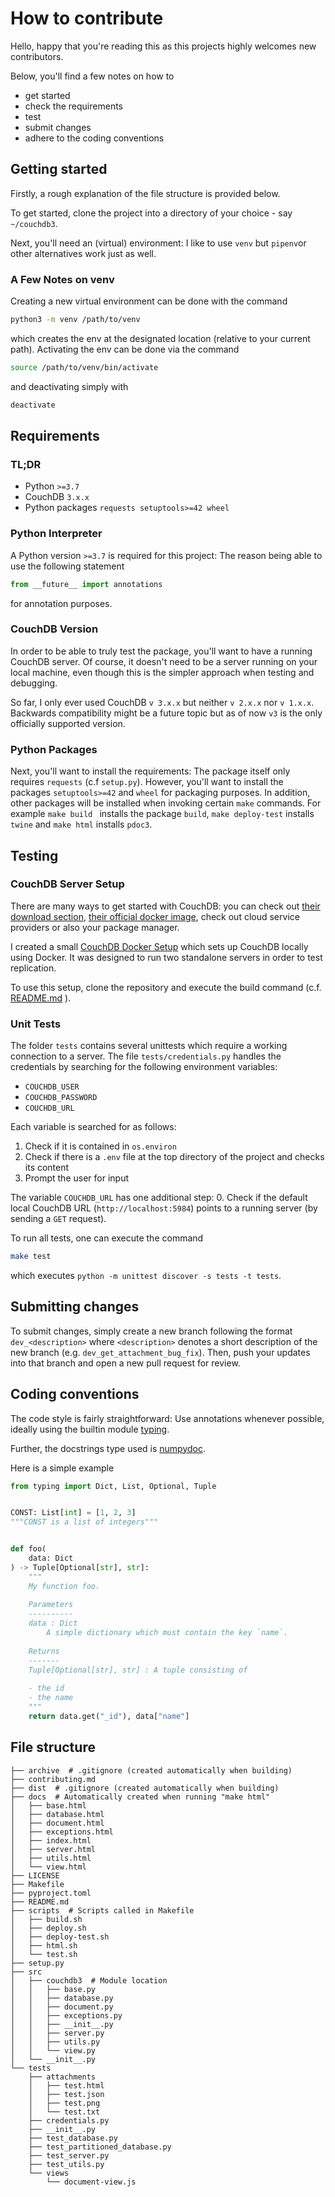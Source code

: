 # How to contribute

Hello, happy that you're reading this as this projects highly welcomes new contributors.

Below, you'll find a few notes on how to

 - get started
 - check the requirements
 - test
 - submit changes
 - adhere to the coding conventions


## Getting started
Firstly, a rough explanation of the file structure is provided below.

To get started, clone the project into a directory of your choice - say `~/couchdb3`.

Next, you'll need an (virtual) environment: I like to use `venv` but `pipenv`or other alternatives work just as well.

### A Few Notes on venv
Creating a new virtual environment can be done with the command 
```bash
python3 -m venv /path/to/venv
```
which creates the env at the designated location (relative to your current path).
Activating the env can be done via the command
```bash
source /path/to/venv/bin/activate
```
and deactivating simply with
```bash
deactivate
```

## Requirements

### TL;DR

- Python `>=3.7`
- CouchDB `3.x.x`
- Python packages `requests setuptools>=42 wheel`

### Python Interpreter
A Python version `>=3.7` is required for this project: 
The reason being able to use the following statement
```python
from __future__ import annotations
```
for annotation purposes.

### CouchDB Version
In order to be able to truly test the package, you'll want to have a running CouchDB server.
Of course, it doesn't need to be a server running on your local machine, even though this is the simpler approach when 
testing and debugging.

So far, I only ever used CouchDB `v 3.x.x` but neither `v 2.x.x` nor `v 1.x.x`.
Backwards compatibility might be a future topic but as of now `v3` is the only officially supported version.


### Python Packages
Next, you'll want to install the requirements:
The package itself only requires `requests` (c.f `setup.py`).
However, you'll want to install the packages `setuptools>=42` and `wheel` for packaging purposes.
In addition, other packages will be installed when invoking certain `make` commands.
For example `make build ` installs the package `build`,
`make deploy-test` installs `twine`
and `make html` installs `pdoc3`.


## Testing


### CouchDB Server Setup

There are many ways to get started with CouchDB: you can check out 
[their download section](http://couchdb.apache.org/#download), 
[their official docker image](https://hub.docker.com/_/couchdb),
check out cloud service providers or also your package manager.

I created a small [CouchDB Docker Setup](https://github.com/n-vlahovic/couchdb-docker-setup) 
which sets up CouchDB locally using Docker. It was designed to run two standalone servers in order to test replication.

To use this setup, clone the repository and execute the build command 
(c.f. [README.md](https://github.com/n-vlahovic/couchdb-docker-setup/blob/master/README.md) ).

### Unit Tests

The folder `tests` contains several unittests which require a working connection to a server. 
The file `tests/credentials.py` handles the credentials by searching for the following environment variables:
- `COUCHDB_USER`
- `COUCHDB_PASSWORD`
- `COUCHDB_URL`

Each variable is searched for as follows:
1. Check if it is contained in `os.environ`
2. Check if there is a `.env` file at the top directory of the project and checks its content
3. Prompt the user for input

The variable `COUCHDB_URL` has one additional step:
0. Check if the default local CouchDB URL (`http://localhost:5984`) points to a running server (by sending a `GET` 
request).

To run all tests, one can execute the command
```bash 
make test
```
which executes `python -m unittest discover -s tests -t tests`.


## Submitting changes
To submit changes, simply create a new branch following the format `dev_<description>` 
where `<description>` denotes a short description of the new branch (e.g. `dev_get_attachment_bug_fix`).
Then, push your updates into that branch and open a new pull request for review.

## Coding conventions
The code style is fairly straightforward:
Use annotations whenever possible, ideally using the builtin module 
[typing](https://docs.python.org/3/library/typing.html).

Further, the docstrings type used is [numpydoc](https://numpydoc.readthedocs.io/en/latest/format.html).

Here is a simple example
```python
from typing import Dict, List, Optional, Tuple


CONST: List[int] = [1, 2, 3]
"""CONST is a list of integers"""


def foo(
    data: Dict
) -> Tuple[Optional[str], str]:
    """
    My function foo.
    
    Parameters
    ----------
    data : Dict
        A simple dictionary which must contain the key `name`.
    
    Returns
    -------
    Tuple[Optional[str], str] : A tuple consisting of 
    
    - the id
    - the name
    """
    return data.get("_id"), data["name"]

```

## File structure
```
├── archive  # .gitignore (created automatically when building)
├── contributing.md
├── dist  # .gitignore (created automatically when building)
├── docs  # Automatically created when running "make html"
│   ├── base.html
│   ├── database.html
│   ├── document.html
│   ├── exceptions.html
│   ├── index.html
│   ├── server.html
│   ├── utils.html
│   └── view.html
├── LICENSE
├── Makefile
├── pyproject.toml
├── README.md
├── scripts  # Scripts called in Makefile
│   ├── build.sh
│   ├── deploy.sh
│   ├── deploy-test.sh
│   ├── html.sh
│   └── test.sh
├── setup.py
├── src
│   ├── couchdb3  # Module location
│   │   ├── base.py
│   │   ├── database.py
│   │   ├── document.py
│   │   ├── exceptions.py
│   │   ├── __init__.py
│   │   ├── server.py
│   │   ├── utils.py
│   │   └── view.py
│   └── __init__.py
└── tests
    ├── attachments
    │   ├── test.html
    │   ├── test.json
    │   ├── test.png
    │   └── test.txt
    ├── credentials.py
    ├── __init__.py
    ├── test_database.py
    ├── test_partitioned_database.py
    ├── test_server.py
    ├── test_utils.py
    └── views
        └── document-view.js

```

